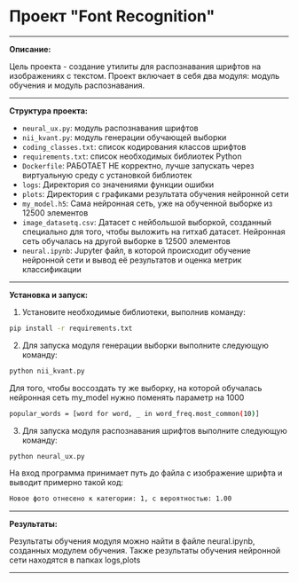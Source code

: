 # Проект "Font Recognition"

---

**Описание:**

Цель проекта - создание утилиты для распознавания шрифтов на изображениях с текстом. Проект включает в себя два модуля: модуль обучения и модуль распознавания.

---

**Структура проекта:**

- `neural_ux.py`: модуль распознавания шрифтов
- `nii_kvant.py`: модуль генерации обучающей выборки
- `coding_classes.txt`: список кодирования классов шрифтов
- `requirements.txt`: список необходимых библиотек Python
- `Dockerfile`: РАБОТАЕТ НЕ корректно, лучше запускать через виртуальную среду с установкой библиотек
- `logs`: Директория со значениями функции ошибки
- `plots`: Директория с графиками результата обучения нейронной сети
- `my_model.h5`: Сама нейронная сеть, уже на обученной выборке из 12500 элементов
- `image_datasetq.csv`: Датасет с нейбольшой выборкой, созданный специально для того, чтобы выложить на гитхаб датасет. Нейронная сеть обучалась на другой выборке в 12500 элементов
- `neural.ipynb`: Jupyter файл, в которой происходит обучение нейронной сети и вывод её результатов и оценка метрик классификации
---

**Установка и запуск:**

1. Установите необходимые библиотеки, выполнив команду:
```bash
pip install -r requirements.txt
```


2. Для запуска модуля генерации выборки выполните следующую команду:
```bash
python nii_kvant.py
```
Для того, чтобы воссоздать ту же выборку, на которой обучалась нейронная сеть my_model нужно поменять параметр на 1000
```bash
popular_words = [word for word, _ in word_freq.most_common(10)]
```

3. Для запуска модуля распознавания шрифтов выполните следующую команду:
```bash
python neural_ux.py
```
На вход программа принимает путь до файла с изображение шрифта и выводит примерно такой код:
```bash
Новое фото отнесено к категории: 1, с вероятностью: 1.00
```
---

**Результаты:**

Результаты обучения модуля можно найти в файле neural.ipynb, созданных модулем обучения. Также результаты обучения нейронной сети находятся в папках logs,plots

---
